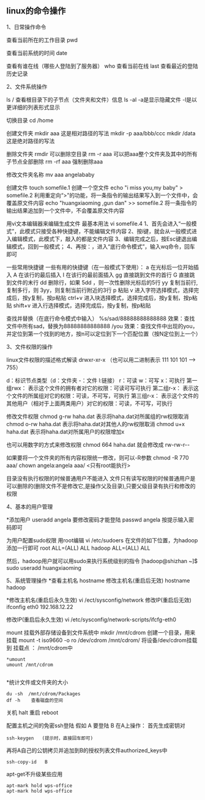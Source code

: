 ## linux的命令操作


1、日常操作命令

查看当前所在的工作目录
pwd

查看当前系统的时间
date

查看有谁在线（哪些人登陆到了服务器）
who  查看当前在线
last 查看最近的登陆历史记录


2、文件系统操作

ls /    查看根目录下的子节点（文件夹和文件）信息
ls -al  -a是显示隐藏文件   -l是以更详细的列表形式显示

切换目录
cd  /home

创建文件夹
mkdir aaa     这是相对路径的写法
mkdir -p aaa/bbb/ccc
mkdir  /data    这是绝对路径的写法

删除文件夹
rmdir   可以删除空目录
rm -r aaa   可以把aaa整个文件夹及其中的所有子节点全部删除
rm -rf aaa   强制删除aaa

修改文件夹名称
mv aaa angelababy

创建文件
touch  somefile.1   创建一个空文件
echo "i miss you,my baby" > somefile.2  利用重定向“>”的功能，将一条指令的输出结果写入到一个文件中，会覆盖原文件内容
echo "huangxiaoming ,gun dan" >> somefile.2     将一条指令的输出结果追加到一个文件中，不会覆盖原文件内容

用vi文本编辑器来编辑生成文件
最基本用法
vi  somefile.4
1、首先会进入“一般模式”，此模式只接受各种快捷键，不能编辑文件内容
2、按i键，就会从一般模式进入编辑模式，此模式下，敲入的都是文件内容
3、编辑完成之后，按Esc键退出编辑模式，回到一般模式；
4、再按：，进入“底行命令模式”，输入wq命令，回车即可

一些常用快捷键
一些有用的快捷键（在一般模式下使用）：
a  在光标后一位开始插入
A   在该行的最后插入
I   在该行的最前面插入
gg   直接跳到文件的首行
G    直接跳到文件的末行
dd   删除行，如果  5dd   ，则一次性删除光标后的5行
yy  复制当前行,  复制多行，则  3yy，则复制当前行附近的3行
p   粘贴
v  进入字符选择模式，选择完成后，按y复制，按p粘贴
ctrl+v  进入块选择模式，选择完成后，按y复制，按p粘贴
shift+v  进入行选择模式，选择完成后，按y复制，按p粘贴

查找并替换（在底行命令模式中输入）
%s/sad/88888888888888     效果：查找文件中所有sad，替换为88888888888888
/you       效果：查找文件中出现的you，并定位到第一个找到的地方，按n可以定位到下一个匹配位置（按N定位到上一个）


3、文件权限的操作

linux文件权限的描述格式解读
drwxr-xr-x      （也可以用二进制表示  111 101 101  -->  755）

d：标识节点类型（d：文件夹   -：文件  l:链接）
r：可读   w：可写    x：可执行
第一组rwx：  表示这个文件的拥有者对它的权限：可读可写可执行
第二组r-x：  表示这个文件的所属组对它的权限：可读，不可写，可执行
第三组r-x：  表示这个文件的其他用户（相对于上面两类用户）对它的权限：可读，不可写，可执行


修改文件权限
chmod g-rw haha.dat    表示将haha.dat对所属组的rw权限取消
chmod o-rw haha.dat 	表示将haha.dat对其他人的rw权限取消
chmod u+x haha.dat      表示将haha.dat对所属用户的权限增加x

也可以用数字的方式来修改权限
chmod 664 haha.dat
就会修改成   rw-rw-r--

如果要将一个文件夹的所有内容权限统一修改，则可以-R参数
chmod -R 770 aaa/
chown angela:angela aaa/    <只有root能执行>

目录没有执行权限的时候普通用户不能进入
文件只有读写权限的时候普通用户是可以删除的(删除文件不是修改它,是操作父及目录),只要父级目录有执行和修改的权限

4、基本的用户管理

*添加用户
useradd  angela
要修改密码才能登陆
passwd angela  按提示输入密码即可


为用户配置sudo权限
用root编辑 vi /etc/sudoers
在文件的如下位置，为hadoop添加一行即可
root    ALL=(ALL)       ALL
hadoop  ALL=(ALL)       ALL

然后，hadoop用户就可以用sudo来执行系统级别的指令
[hadoop@shizhan ~]$ sudo useradd huangxiaoming


5、系统管理操作
*查看主机名
hostname
修改主机名(重启后无效)
hostname hadoop

*修改主机名(重启后永久生效)
vi /ect/sysconfig/network
修改IP(重启后无效)
ifconfig eth0 192.168.12.22

修改IP(重启后永久生效)
vi /etc/sysconfig/network-scripts/ifcfg-eth0


mount   挂载外部存储设备到文件系统中
mkdir   /mnt/cdrom      创建一个目录，用来挂载
mount -t iso9660 -o ro /dev/cdrom /mnt/cdrom/     将设备/dev/cdrom挂载到 挂载点 ：  /mnt/cdrom中

```
*umount
umount /mnt/cdrom


```

*统计文件或文件夹的大小

```
du -sh  /mnt/cdrom/Packages
df -h    查看磁盘的空间
```



关机
halt
重启
reboot


配置主机之间的免密ssh登陆
假如 A  要登陆  B
在A上操作：
首先生成密钥对

```
ssh-keygen   (提示时，直接回车即可)
```



再将A自己的公钥拷贝并追加到B的授权列表文件authorized_keys中

```
ssh-copy-id   B
```

apt-get不升级某些应用

```
apt-mark hold wps-office   
apt-mark hold wps-office   
```

























